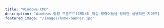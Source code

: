 ```yaml
---
title: "Windows CMD"
description: "Windows 명령 프롬프트(CMD)의 핵심 명령어들을 정리한 실용적인 가이드입니다. 파일 관리, 디렉토리 조작, 시스템 관리 등 Windows 환경에서 자주 사용되는 명령어들의 옵션과 사용법을 상세히 다룹니다."
featured_image: "/images/home-banner.jpg"
---
```

